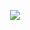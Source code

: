 <p align="center">
<img src="https://github-readme-stats.vercel.app/api?username=z3nnik&show_icons=true&count_private=true&theme=radical&hide=">
</p>
